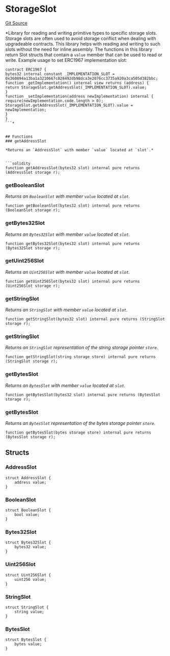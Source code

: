 # StorageSlot
[Git Source](https://github.com/metacontract/mc/blob/8438d83ed04f942f1b69f22b0cb556723d88a8f9/resources/devkit/api-reference/Flattened.sol)

*Library for reading and writing primitive types to specific storage slots.
Storage slots are often used to avoid storage conflict when dealing with upgradeable contracts.
This library helps with reading and writing to such slots without the need for inline assembly.
The functions in this library return Slot structs that contain a `value` member that can be used to read or write.
Example usage to set ERC1967 implementation slot:
```solidity
contract ERC1967 {
bytes32 internal constant _IMPLEMENTATION_SLOT = 0x360894a13ba1a3210667c828492db98dca3e2076cc3735a920a3ca505d382bbc;
function _getImplementation() internal view returns (address) {
return StorageSlot.getAddressSlot(_IMPLEMENTATION_SLOT).value;
}
function _setImplementation(address newImplementation) internal {
require(newImplementation.code.length > 0);
StorageSlot.getAddressSlot(_IMPLEMENTATION_SLOT).value = newImplementation;
}
}
```*


## Functions
### getAddressSlot

*Returns an `AddressSlot` with member `value` located at `slot`.*


```solidity
function getAddressSlot(bytes32 slot) internal pure returns (AddressSlot storage r);
```

### getBooleanSlot

*Returns an `BooleanSlot` with member `value` located at `slot`.*


```solidity
function getBooleanSlot(bytes32 slot) internal pure returns (BooleanSlot storage r);
```

### getBytes32Slot

*Returns an `Bytes32Slot` with member `value` located at `slot`.*


```solidity
function getBytes32Slot(bytes32 slot) internal pure returns (Bytes32Slot storage r);
```

### getUint256Slot

*Returns an `Uint256Slot` with member `value` located at `slot`.*


```solidity
function getUint256Slot(bytes32 slot) internal pure returns (Uint256Slot storage r);
```

### getStringSlot

*Returns an `StringSlot` with member `value` located at `slot`.*


```solidity
function getStringSlot(bytes32 slot) internal pure returns (StringSlot storage r);
```

### getStringSlot

*Returns an `StringSlot` representation of the string storage pointer `store`.*


```solidity
function getStringSlot(string storage store) internal pure returns (StringSlot storage r);
```

### getBytesSlot

*Returns an `BytesSlot` with member `value` located at `slot`.*


```solidity
function getBytesSlot(bytes32 slot) internal pure returns (BytesSlot storage r);
```

### getBytesSlot

*Returns an `BytesSlot` representation of the bytes storage pointer `store`.*


```solidity
function getBytesSlot(bytes storage store) internal pure returns (BytesSlot storage r);
```

## Structs
### AddressSlot

```solidity
struct AddressSlot {
    address value;
}
```

### BooleanSlot

```solidity
struct BooleanSlot {
    bool value;
}
```

### Bytes32Slot

```solidity
struct Bytes32Slot {
    bytes32 value;
}
```

### Uint256Slot

```solidity
struct Uint256Slot {
    uint256 value;
}
```

### StringSlot

```solidity
struct StringSlot {
    string value;
}
```

### BytesSlot

```solidity
struct BytesSlot {
    bytes value;
}
```

